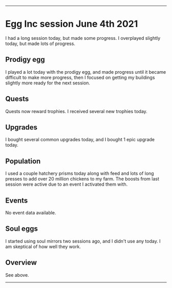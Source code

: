 
***

# Egg Inc session June 4th 2021

I had a long session today, but made some progress. I overplayed slightly today, but made lots of progress.

## Prodigy egg

I played a lot today with the prodigy egg, and made progress until it became difficult to make more progress, then I focused on getting my buildings slightly more ready for the next session.

## Quests

Quests now reward trophies. I received several new trophies today.

## Upgrades

I bought several common upgrades today, and I bought 1 epic upgrade today.

## Population

I used a couple hatchery prisms today along with feed and lots of long presses to add over 20 million chickens to my farm. The boosts from last session were active due to an event I activated them with.

## Events

No event data available.

## Soul eggs

I started using soul mirrors two sessions ago, and I didn't use any today. I am skeptical of how well they work.

## Overview

See above.

***

